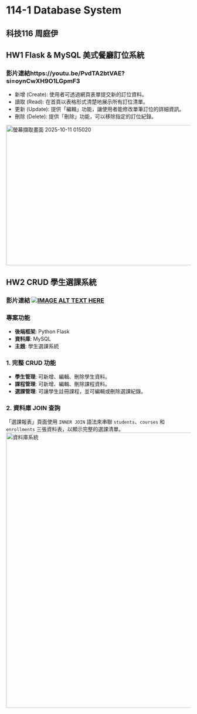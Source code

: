 # 114-1 Database System
## 科技116 周庭伊
## HW1 Flask & MySQL 美式餐廳訂位系統
### 影片連結https://youtu.be/PvdTA2btVAE?si=oynCwXH9O1LGpmF3
* 新增 (Create): 使用者可透過網頁表單提交新的訂位資料。
* 讀取 (Read): 在首頁以表格形式清楚地展示所有訂位清單。
* 更新 (Update): 提供「編輯」功能，讓使用者能修改單筆訂位的詳細資訊。
* 刪除 (Delete): 提供「刪除」功能，可以移除指定的訂位紀錄。
<img width="749" height="382" alt="螢幕擷取畫面 2025-10-11 015020" src="https://github.com/user-attachments/assets/0bf27d57-bb7e-45c5-ab30-0ead2c855f59" />

## HW2 CRUD 學生選課系統
### 影片連結 [![IMAGE ALT TEXT HERE](https://img.youtube.com/viJYJ_1Xpg8Bg/0.jpg)](https://www.youtube.com/watch?v=JYJ_1Xpg8Bg)
### 專案功能
* **後端框架**: Python Flask
* **資料庫**: MySQL
* **主題**: 學生選課系統

### 1. 完整 CRUD 功能
* **學生管理**: 可新增、編輯、刪除學生資料。
* **課程管理**: 可新增、編輯、刪除課程資料。
* **選課管理**: 可讓學生註冊課程，並可編輯或刪除選課紀錄。

### 2. 資料庫 JOIN 查詢
「選課報表」頁面使用 `INNER JOIN` 語法來串聯 `students`、`courses` 和 `enrollments` 三張資料表，以顯示完整的選課清單。
<img width="750" height="750" alt="資料庫系統" src="https://github.com/user-attachments/assets/9e09bb4e-3807-4fec-b212-c7f3cd63d39b" />


